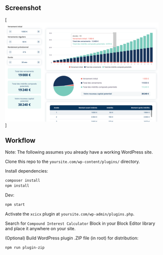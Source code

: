 ## Screenshot

[![screenshot](/screenshot.png)]

## Workflow

Note: The following assumes you already have a working WordPress site.

Clone this repo to the `yoursite.com/wp-content/plugins/` directory.

Install dependencies:

```sh
composer install
npm install
```

Dev:

```sh
npm start
```

Activate the `xcicx` plugin at `yoursite.com/wp-admin/plugins.php`.

Search for `Compound Interest Calculator` Block in your Block Editor library and place it anywhere on your site.

(Optional) Build WordPress plugin .ZIP file (in root) for distribution:

```sh
npm run plugin-zip
```
